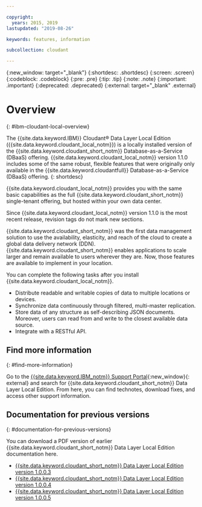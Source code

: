 ```yaml
---

copyright:
  years: 2015, 2019
lastupdated: "2019-08-26"

keywords: features, information

subcollection: cloudant

---
```


{:new_window: target="_blank"}
{:shortdesc: .shortdesc}
{:screen: .screen}
{:codeblock: .codeblock}
{:pre: .pre}
{:tip: .tip}
{:note: .note}
{:important: .important}
{:deprecated: .deprecated}
{:external: target="_blank" .external}

<!-- Acrolinx: 2017-05-10 -->

# Overview
{: #ibm-cloudant-local-overview}

The {{site.data.keyword.IBM}} Cloudant&reg; Data Layer Local Edition ({{site.data.keyword.cloudant_local_notm}}) is a locally installed version of the {{site.data.keyword.cloudant_short_notm}} Database-as-a-Service (DBaaS) offering. {{site.data.keyword.cloudant_local_notm}} version 1.1.0 includes some of the same robust, flexible features that
were originally only available in the {{site.data.keyword.cloudantfull}}
Database-as-a-Service (DBaaS) offering.
{: shortdesc}

{{site.data.keyword.cloudant_local_notm}} provides you with the same basic capabilities as the full {{site.data.keyword.cloudant_short_notm}} single-tenant offering, but hosted within your own data center.

Since {{site.data.keyword.cloudant_local_notm}} version 1.1.0 is the most recent release, revision tags do not mark new sections. 

{{site.data.keyword.cloudant_short_notm}} was the first data management solution to use the
availability, elasticity, and reach of the cloud to create a
global data delivery network (DDN). {{site.data.keyword.cloudant_short_notm}} enables applications
to scale larger and remain available to users wherever they are.
Now, those features are available to implement in your location.

You can complete the following tasks after you install {{site.data.keyword.cloudant_local_notm}}.

*  Distribute readable and writable copies of data to multiple
   locations or devices.
*  Synchronize data continuously through filtered, multi-master
   replication.
*  Store data of any structure as self-describing JSON documents.
   Moreover, users can read from and write to the closest
   available data source.
*  Integrate with a RESTful API.

## Find more information
{: #find-more-information}

Go to the [{{site.data.keyword.IBM_notm}} Support Portal](https://www.ibm.com/support/home/product/M988263L18030X20/Cloudant_Data_Layer_Local_Edition){:new_window}{: external} and search for {{site.data.keyword.cloudant_short_notm}} Data Layer Local Edition. From here, you can find technotes, download fixes,
and access other support information.

## Documentation for previous versions
{: #documentation-for-previous-versions}

You can download a PDF version of earlier {{site.data.keyword.cloudant_short_notm}} Data Layer Local Edition documentation here. 

<ul><li><a href="Cloudant_Local_v1.0.0.3.pdf" download="Cloudant_Local_v1.0.0.3.pdf">{{site.data.keyword.cloudant_short_notm}} Data Layer Local Edition version 1.0.0.3 <alt="Download PDF."></a></li>
<li><a href="Cloudant_Local_v1.0.0.4.pdf" download="Cloudant_Local_v1.0.0.4.pdf">{{site.data.keyword.cloudant_short_notm}} Data Layer Local Edition version 1.0.0.4 <alt="Download PDF."></a></li>
<li><a href="Cloudant_Local_v1.0.0.5.pdf" download="Cloudant_Local_v1.0.0.5.pdf">{{site.data.keyword.cloudant_short_notm}} Data Layer Local Edition version 1.0.0.5 <alt="Download PDF."></a></li>
</ul>
